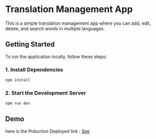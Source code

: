 # Translation Management App

This is a simple translation management app where you can add, edit, delete, and search words in multiple languages.

## Getting Started

To run the application locally, follow these steps:

### 1. Install Dependencies

```bash
npm install

```

### 2. Start the Development Server

```bash
npm run dev

```

## Demo 
here is the Prduction Deployed link : [See]('https://translation-word.vercel.app/)
